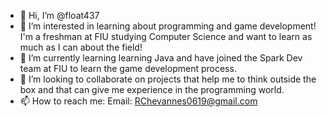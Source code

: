 - 👋 Hi, I’m @float437
- 👀 I’m interested in learning about programming and game development! I'm a freshman at FIU studying Computer Science and want to learn as much as I can about the field!
- 🌱 I’m currently learning learning Java and have joined the Spark Dev team at FIU to learn the game development process.
- 💞️ I’m looking to collaborate on projects that help me to think outside the box and that can give me experience in the programming world.
- 📫 How to reach me: 
    Email: RChevannes0619@gmail.com

<!---
float437/float437 is a ✨ special ✨ repository because its `README.md` (this file) appears on your GitHub profile.
You can click the Preview link to take a look at your changes.
--->
